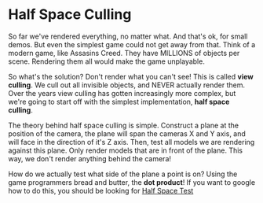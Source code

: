 # Half Space Culling

So far we've rendered everything, no matter what. And that's ok, for small demos. But even the simplest game could not get away from that. Think of a modern game, like Assasins Creed. They have MILLIONS of objects per scene. Rendering them all would make the game unplayable.

So what's the solution? Don't render what you can't see! This is called __view culling__. We cull out all invisible objects, and NEVER actually render them. Over the years view culling has gotten increasingly more complex, but we're going to start off with the simplest implementation, __half space culling__.

The theory behind half space culling is simple. Construct a plane at the position of the camera, the plane will span the cameras X and Y axis, and will face in the direction of it's Z axis. Then, test all models we are rendering against this plane. Only render models that are in front of the plane. This way, we don't render anything behind the camera!

How do we actually test what side of the plane a point is on? Using the game programmers bread and butter, the __dot product__! If you want to google how to do this, you should be looking for [Half Space Test](https://www.google.com/#q=half+space+test)